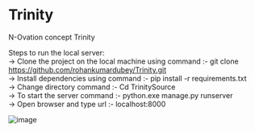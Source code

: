 # Trinity
N-Ovation concept Trinity <br />

Steps to run the local server: <br />
-> Clone the project on the local machine using command :- git clone https://github.com/rohankumardubey/Trinity.git  <br />
-> Install dependencies using command :- pip install -r requirements.txt <br />
-> Change directory command :- Cd TrinitySource <br />
-> To start the server command :- python.exe manage.py runserver <br />
-> Open browser and type url :- localhost:8000


![image](https://user-images.githubusercontent.com/82864904/145683164-b3c80c20-6c9b-4d68-b3a1-d4156fc9475f.png)
